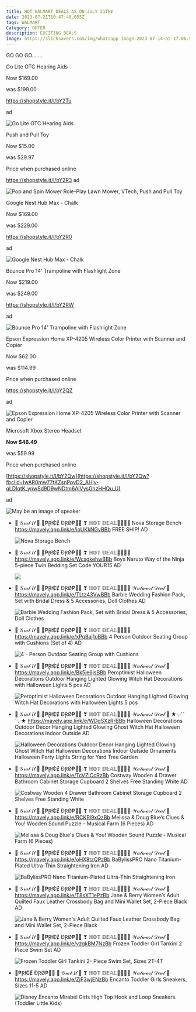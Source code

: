 ```yaml
---
title: HOT WALMART DEALS AS ON JULY 21TH❣
date: 2023-07-21T10:47:40.055Z
tags: WALMART
Category: OHTER
description: EXCITING DEALS
image: https://slicksavers.com/img/whatsapp-image-2023-07-14-at-17.06.59.jpg
---
```

G﻿O GO GO.......  

<!--StartFragment-->

Go Lite OTC Hearing Aids

Now $169.00

was $199.00

https://shopstyle.it/l/bY2Tu

ad

![Go Lite OTC Hearing Aids](https://i5.walmartimages.com/asr/2033ca75-1955-4d57-ab17-6a36560bafc2.90c0d5acec2db40ca3b1a6c4e75ffe35.jpeg?odnHeight=2000&odnWidth=2000&odnBg=FFFFFF)

<!--EndFragment-->

Push and Pull Toy

Now $15.00

was $29.97

Price when purchased online

https://shopstyle.it/l/bY2R3 ad

<!--EndFragment-->

![Pop and Spin Mower Role-Play Lawn Mower, VTech, Push and Pull Toy](https://i5.walmartimages.com/asr/df0e6660-11ba-45e3-91f8-a1adb37e6cdd.4b5b47a54cd76d1d30d39b39c53746c7.jpeg?odnHeight=612&odnWidth=612&odnBg=FFFFFF)

<!--EndFragment-->

Google Nest Hub Max - Chalk

Now $169.00

was $229.00

https://shopstyle.it/l/bY2R0

ad

<!--StartFragment-->

![Google Nest Hub Max - Chalk](https://i5.walmartimages.com/asr/526ecff4-93ad-4c9e-ba23-8f978b464720_6.0b55176e7333ec52b485cd434d7e3728.jpeg?odnHeight=2000&odnWidth=2000&odnBg=FFFFFF)



Bounce Pro 14' Trampoline with Flashlight Zone

Now $219.00

was $249.00

https://shopstyle.it/l/bY2RW

ad

<!--EndFragment-->

![Bounce Pro 14' Trampoline with Flashlight Zone](https://i5.walmartimages.com/asr/ec7e873d-ab04-4a9b-8640-133c7cc44eb8.fb31e549a5227c35597578bd89e65db4.jpeg?odnHeight=612&odnWidth=612&odnBg=FFFFFF)

<!--EndFragment-->

Epson Expression Home XP-4205 Wireless Color Printer with Scanner and Copier

Now $62.00

was $114.99

Price when purchased online

https://shopstyle.it/l/bY2QZ

ad

<!--EndFragment-->

![Epson Expression Home XP-4205 Wireless Color Printer with Scanner and Copier](https://i5.walmartimages.com/asr/cc93bc50-3711-4599-9a72-02dcb27c6d7e.1a46a5e7f8bf16f6fd343b63615a5d82.jpeg?odnHeight=2000&odnWidth=2000&odnBg=FFFFFF)

<!--EndFragment-->

Microsoft Xbox Stereo Headset

**Now $46.49**

was $59.99

Price when purchased online

[https://shopstyle.it/l/bY2Qw](https://shopstyle.it/l/bY2Qw?fbclid=IwAR0mw77tKZsnPpvD2_AHly-qLDIqtK_ynwSd9D9wNDtm6AlVysGhzHHQu_U)

ad

<!--StartFragment-->

![May be an image of speaker](https://scontent.fccu3-1.fna.fbcdn.net/v/t39.30808-6/362205911_727067266097433_6088642296055414199_n.jpg?stp=dst-jpg_p526x296&_nc_cat=106&ccb=1-7&_nc_sid=5cd70e&_nc_ohc=6stPCm0DW9cAX9IMjia&_nc_ht=scontent.fccu3-1.fna&oh=00_AfDgqP6fVsGdCqiwrtpfM3iTOdhjLS8DDNh4Qpb-BgZh-w&oe=64C03039)

<!--EndFragment-->

* 🍬  𝒢𝓇𝒶𝒷 𝐼𝓉  🌷
  🦜₱Ɽł₵Ɇ ĐⱤØ₱🧚‍♀
  ❣ ℍ𝕆𝕋 𝔻𝔼𝔸𝕃🏃‍♀🏃‍♀
  Nova Storage Bench
  https://mavely.app.link/e/ioUKkNGvBBb FREE SHIP!   AD<!--StartFragment-->

  ![Nova Storage Bench](https://assets.wfcdn.com/im/59386090/resize-h755-w755%5Ecompr-r85/9606/96067261/Nova+Storage+Bench.jpg)

  <!--EndFragment-->

* 🍬  𝒢𝓇𝒶𝒷 𝐼𝓉  🌷
  🦜₱Ɽł₵Ɇ ĐⱤØ₱🧚‍♀
  ❣ ℍ𝕆𝕋 𝔻𝔼𝔸𝕃🏃‍♀🏃‍♀
  https://mavely.app.link/e/WcxgkehwBBb
  Boys Naruto Way of the Ninja 5-piece Twin Bedding Set
  Code YOUR15   AD<!--StartFragment-->

  ![](https://media.kohlsimg.com/is/image/kohls/5988121?wid=1200&hei=1200&op_sharpen=1)
* 🍬  𝒢𝓇𝒶𝒷 𝐼𝓉  🌷
  🦜₱Ɽł₵Ɇ ĐⱤØ₱🧚‍♀
  ❣ ℍ𝕆𝕋 𝔻𝔼𝔸𝕃🏃‍♀🏃‍♀
  𝒲𝒶𝓁𝓂𝒶𝓇𝓉 𝒟𝑒𝒶𝓁  🎀
  https://mavely.app.link/e/TLtz43VwBBb
  Barbie Wedding Fashion Pack, Set with Bridal Dress & 5 Accessories, Doll Clothes  AD<!--StartFragment-->

  ![Barbie Wedding Fashion Pack, Set with Bridal Dress & 5 Accessories, Doll Clothes](https://i5.walmartimages.com/asr/6738498a-7773-4c1d-a66f-a5ccaa78629c.252d5c62b4ffe810289f2febf12b2364.jpeg?odnHeight=2000&odnWidth=2000&odnBg=FFFFFF)
* 🍬  𝒢𝓇𝒶𝒷 𝐼𝓉  🌷
  🦜₱Ɽł₵Ɇ ĐⱤØ₱🧚‍♀
  ❣ ℍ𝕆𝕋 𝔻𝔼𝔸𝕃🏃‍♀🏃‍♀
  https://mavely.app.link/e/xPqBaj1uBBb
  4  Person Outdoor Seating Group with Cushions (Set of 4) AD<!--StartFragment-->

  ![4 - Person Outdoor Seating Group with Cushions](https://assets.wfcdn.com/im/52611894/resize-h755-w755%5Ecompr-r85/2442/244299551/4+-+Person+Outdoor+Seating+Group+with+Cushions.jpg)
* 🍬  𝒢𝓇𝒶𝒷 𝐼𝓉  🌷
  🦜₱Ɽł₵Ɇ ĐⱤØ₱🧚‍♀
  ❣ ℍ𝕆𝕋 𝔻𝔼𝔸𝕃🏃‍♀🏃‍♀
  𝒲𝒶𝓁𝓂𝒶𝓇𝓉 𝒟𝑒𝒶𝓁  🎀\
  https://mavely.app.link/e/Bk5je6jsBBb
  Peroptimist Halloween Decorations Outdoor Hanging Lighted Glowing Witch Hat Decorations with Halloween Lights 5 pcs  AD<!--StartFragment-->

  ![Peroptimist Halloween Decorations Outdoor Hanging Lighted Glowing Witch Hat Decorations with Halloween Lights  5 pcs](https://i5.walmartimages.com/asr/f97d3ed0-d388-4aaf-a190-50df0f035749.a841f52ac9e6eab1a2dcf9b0078b4b3f.jpeg?odnHeight=768&odnWidth=768&odnBg=FFFFFF)
* 🍬  𝒢𝓇𝒶𝒷 𝐼𝓉  🌷
  🦜₱Ɽł₵Ɇ ĐⱤØ₱🧚‍♀
  ❣ ℍ𝕆𝕋 𝔻𝔼𝔸𝕃🏃‍♀🏃‍♀
  𝒲𝒶𝓁𝓂𝒶𝓇𝓉 𝒟𝑒𝒶𝓁  🎀   ★·.·`¯´·.·★
  https://mavely.app.link/e/WDgSXzRrBBb
  Halloween Decorations Outdoor Decor Hanging Lighted Glowing Ghost Witch Hat Halloween Decorations Indoor Outside  AD<!--StartFragment-->

  ![Halloween Decorations Outdoor Decor Hanging Lighted Glowing Ghost Witch Hat Halloween Decorations Indoor Outside Ornaments Halloween Party Lights String for Yard Tree Garden](https://i5.walmartimages.com/asr/ed7b4753-0e37-40aa-b5ae-f0d5b2f20712.ef30bb67e28160d81b968ade97e258ce.jpeg?odnHeight=2000&odnWidth=2000&odnBg=FFFFFF)
* 🍬  𝒢𝓇𝒶𝒷 𝐼𝓉  🌷
  🦜₱Ɽł₵Ɇ ĐⱤØ₱🧚‍♀
  ❣ ℍ𝕆𝕋 𝔻𝔼𝔸𝕃🏃‍♀🏃‍♀
  𝒲𝒶𝓁𝓂𝒶𝓇𝓉 𝒟𝑒𝒶𝓁  🎀\
  https://mavely.app.link/e/TcVZICcRzBb
  Costway Wooden 4 Drawer Bathroom Cabinet Storage Cupboard 2 Shelves Free Standing White AD<!--StartFragment-->

  ![Costway Wooden 4 Drawer Bathroom Cabinet Storage Cupboard 2 Shelves Free Standing White](https://i5.walmartimages.com/asr/bdba8d8f-819b-4269-9046-16c8cc6ab395_1.6e35bf1f7c10496e9335a94c337de8d7.jpeg?odnHeight=2000&odnWidth=2000&odnBg=FFFFFF)
* 🍬  𝒢𝓇𝒶𝒷 𝐼𝓉  🌷
  🦜₱Ɽł₵Ɇ ĐⱤØ₱🧚‍♀
  ❣ ℍ𝕆𝕋 𝔻𝔼𝔸𝕃🏃‍♀🏃‍♀
  𝒲𝒶𝓁𝓂𝒶𝓇𝓉 𝒟𝑒𝒶𝓁  🎀\
  https://mavely.app.link/e/RCKRl9xQzBb
  Melissa & Doug Blue’s Clues & You! Wooden Sound Puzzle – Musical Farm (6 Pieces)   AD<!--StartFragment-->

  ![Melissa & Doug Blue's Clues & You! Wooden Sound Puzzle - Musical Farm (6 Pieces)](https://i5.walmartimages.com/asr/9aab87bb-c306-48a3-b515-642e263bfcb2.7a3aa008ef618da1824f0a1c978632ea.jpeg?odnHeight=2000&odnWidth=2000&odnBg=FFFFFF)
* 🍬  𝒢𝓇𝒶𝒷 𝐼𝓉  🌷
  🦜₱Ɽł₵Ɇ ĐⱤØ₱🧚‍♀
  ❣ ℍ𝕆𝕋 𝔻𝔼𝔸𝕃🏃‍♀🏃‍♀
  𝒲𝒶𝓁𝓂𝒶𝓇𝓉 𝒟𝑒𝒶𝓁  🎀 
  https://mavely.app.link/e/oHX8tzQPzBb
  BaBylissPRO Nano Titanium-Plated Ultra-Thin Straightening Iron   AD<!--StartFragment-->

  ![BaBylissPRO Nano Titanium-Plated Ultra-Thin Straightening Iron](https://i5.walmartimages.com/seo/BaBylissPRO-Nano-Titanium-Plated-Ultra-Thin-Straightening-Iron_29a2293a-5afa-4b78-a43a-51db1039c9b0.ba9d502def6f4b326be5cf976659b942.jpeg?odnHeight=612&odnWidth=612&odnBg=FFFFFF)
* 🍬  𝒢𝓇𝒶𝒷 𝐼𝓉  🌷
  🦜₱Ɽł₵Ɇ ĐⱤØ₱🧚‍♀
  ❣ ℍ𝕆𝕋 𝔻𝔼𝔸𝕃🏃‍♀🏃‍♀
  𝒲𝒶𝓁𝓂𝒶𝓇𝓉 𝒟𝑒𝒶𝓁  🎀 
  https://mavely.app.link/e/T8sXT1ePzBb
  Jane & Berry Women’s Adult Quilted Faux Leather Crossbody Bag and Mini Wallet Set, 2-Piece Black AD<!--StartFragment-->

  ![Jane & Berry Women's Adult Quilted Faux Leather Crossbody Bag and Mini Wallet Set, 2-Piece Black](https://i5.walmartimages.com/asr/f8f0c0a0-a4c8-4914-9f81-cbd467943352.42915bf0a33b42e64190dfb5fd28d796.jpeg?odnHeight=2000&odnWidth=2000&odnBg=FFFFFF)
* 🍬  𝒢𝓇𝒶𝒷 𝐼𝓉  🌷
  🦜₱Ɽł₵Ɇ ĐⱤØ₱🧚‍♀
  ❣ ℍ𝕆𝕋 𝔻𝔼𝔸𝕃🏃‍♀🏃‍♀
  𝒲𝒶𝓁𝓂𝒶𝓇𝓉 𝒟𝑒𝒶𝓁  🎀\
  https://mavely.app.link/e/vzgkBM7NzBb
  Frozen Toddler Girl Tankini 2 Piece Swim Set AD<!--StartFragment-->

  ![Frozen Toddler Girl Tankini 2- Piece Swim Set, Sizes 2T-4T](https://i5.walmartimages.com/asr/e2ab2a56-f4ad-4f20-b605-afec79b83e04.bb12cde2af2179003ad7f4b14f327792.jpeg?odnHeight=612&odnWidth=612&odnBg=FFFFFF)
* 🦜₱Ɽł₵Ɇ ĐⱤØ₱🧚‍♀
  🍬  𝒢𝓇𝒶𝒷 𝐼𝓉  🌷
  ❣ ℍ𝕆𝕋 𝔻𝔼𝔸𝕃🏃‍♀🏃‍♀
  𝒲𝒶𝓁𝓂𝒶𝓇𝓉 𝒟𝑒𝒶𝓁  🎀
  https://mavely.app.link/e/ZjF3wjENzBb
  Encanto Toddler Girls Sneakers, Sizes 11-5 AD<!--StartFragment-->

  ![Disney Encanto Mirabel Girls High Top Hook and Loop Sneakers. (Toddler Little Kids)](https://i5.walmartimages.com/asr/0a486529-323f-4525-bc09-af44e0520f58.2d6b9fa33cd899649ddd5b2219173b6d.jpeg?odnHeight=2000&odnWidth=2000&odnBg=FFFFFF)